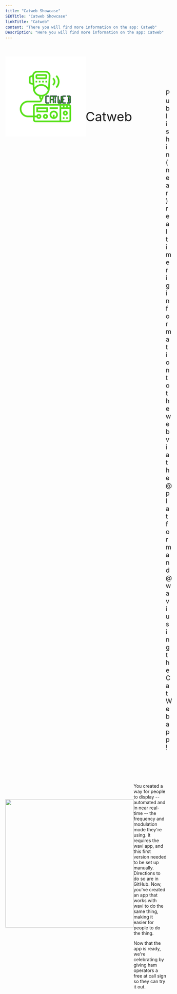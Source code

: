```yaml
---
title: "Catweb Showcase"
SEOTitle: "Catweb Showcase"
linkTitle: "Catweb"
content: "There you will find more information on the app: Catweb"
Description: "Here you will find more information on the app: Catweb"
---
```


<div style="margin-top: 100px;"></div>

<img src="/Showcase/catweb-logo.png" style="height: 250px; width: 250px; margin-top: -50px;">
<div style="font-size: 40px; margin-top: -90px; margin-left: 250px;">Catweb</div>

<div style="font-size: 20px; margin-top: -110px; margin-left: 500px;">Publish in (near) real time rig information to the web via the @platform and @wavi using the CatWeb app!</div>

<div style="margin-top: 100px;"></div>

<row style="display: flex;">
<column>
<img src="/Showcase/@wavi.png" style="height: 400px; width: 400px; margin-top: 50px;">
</column>
<column>
<div style="margin-left= 50px; width=100px;">You created a way for people to display -- automated and in near real-time -- the frequency and modulation mode they're using. It requires the wavi app, and this first version needed to be set up manually. Directions to do so are in GitHub. Now, you've created an app that works with wavi to do the same thing, making it easier for people to do the thing.

Now that the app is ready, we're celebrating by giving ham operators a free at call sign so they can try it out.</div>
</column>
</row>

<div style="margin-top: 100px;"></div>
